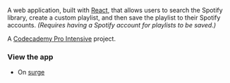 A web application, built with [React](https://github.com/facebookincubator/create-react-app), that allows users to search the Spotify library, create a custom playlist, and then save the playlist to their Spotify accounts.
*(Requires having a Spotify account for playlists to be saved.)*

A [Codecademy Pro Intensive](https://pro.codecademy.com/) project.

### View the app

* On [surge](http://jammming-out.surge.sh)


